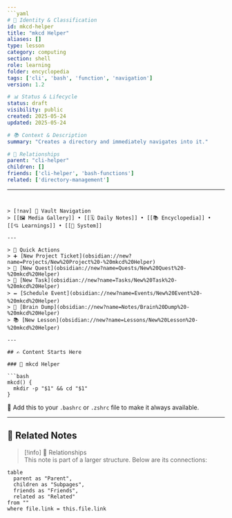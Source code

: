 ```yaml
---
```yaml
# 📄 Identity & Classification
id: mkcd-helper
title: "mkcd Helper"
aliases: []
type: lesson
category: computing
section: shell
role: learning
folder: encyclopedia
tags: ['cli', 'bash', 'function', 'navigation']
version: 1.2

# 📊 Status & Lifecycle
status: draft
visibility: public
created: 2025-05-24
updated: 2025-05-24

# 📚 Context & Description
summary: "Creates a directory and immediately navigates into it."

# 🧱 Relationships
parent: "cli-helper"
children: []
friends: ['cli-helper', 'bash-functions']
related: ['directory-management']
```
---
```


> [!nav] 🧱 Vault Navigation  
> [[🖼 Media Gallery]] • [[🗓 Daily Notes]] • [[📚 Encyclopedia]] • [[💘 Learnings]] • [[🧠 System]]

---

> 🌛 Quick Actions  
> ➕ [New Project Ticket](obsidian://new?name=Projects/New%20Project%20-%20mkcd%20Helper)  
> 🌹 [New Quest](obsidian://new?name=Quests/New%20Quest%20-%20mkcd%20Helper)  
> 🎯 [New Task](obsidian://new?name=Tasks/New%20Task%20-%20mkcd%20Helper)  
> 🗕 [Schedule Event](obsidian://new?name=Events/New%20Event%20-%20mkcd%20Helper)  
> 📝 [Brain Dump](obsidian://new?name=Notes/Brain%20Dump%20-%20mkcd%20Helper)  
> 📚 [New Lesson](obsidian://new?name=Lessons/New%20Lesson%20-%20mkcd%20Helper)

---

## ✍️ Content Starts Here

### 🔧 mkcd Helper

```bash
mkcd() {
  mkdir -p "$1" && cd "$1"
}
```

📌 Add this to your `.bashrc` or `.zshrc` file to make it always available.

---

## 🔗 Related Notes

> [!info] 🧠 Relationships  
> This note is part of a larger structure. Below are its connections:

```dataview
table
  parent as "Parent",
  children as "Subpages",
  friends as "Friends",
  related as "Related"
from ""
where file.link = this.file.link
```
